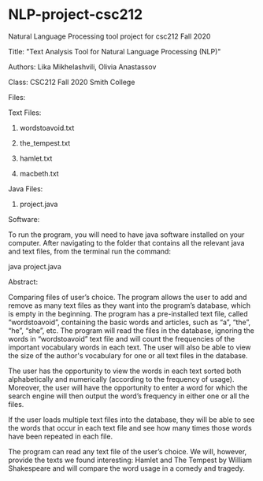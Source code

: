 # NLP-project-csc212
Natural Language Processing tool project for csc212 Fall 2020


Title: "Text Analysis Tool for Natural Language Processing (NLP)"


Authors: Lika Mikhelashvili, Olivia Anastassov


Class: CSC212 Fall 2020 Smith College


Files:

Text Files:
1. wordstoavoid.txt

2. the_tempest.txt

3. hamlet.txt

4. macbeth.txt

Java Files:

1. project.java


Software:

To run the program, you will need to have java software installed on your computer.
After navigating to the folder that contains all the relevant java and text files, from the terminal
run the command:
        
   java project.java


Abstract:


Comparing files of user’s choice. The program allows the user to add and remove as
many text files as they want into the program’s database, which is empty in the beginning. The
program has a pre-installed text file, called “wordstoavoid”, containing the basic words and
articles, such as “a”, “the”, “he”, “she”, etc. The program will read the files in the database,
ignoring the words in “wordstoavoid” text file and will count the frequencies of the important
vocabulary words in each text. The user will also be able to view the size of the author's
vocabulary for one or all text files in the database.

The user has the opportunity to view the words in each text sorted both alphabetically and
numerically (according to the frequency of usage). Moreover, the user will have the opportunity
to enter a word for which the search engine will then output the word’s frequency in either one or
all the files.

If the user loads multiple text files into the database, they will be able to see the words
that occur in each text file and see how many times those words have been repeated in each file.

The program can read any text file of the user’s choice. We will, however, provide the
texts we found interesting: Hamlet and The Tempest by William Shakespeare and will compare
the word usage in a comedy and tragedy.
